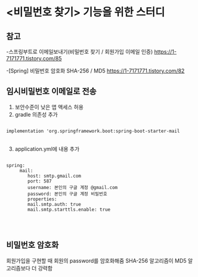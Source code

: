 # <비밀번호 찾기> 기능을 위한 스터디

## 참고
-스프링부트로 이메일보내기(비밀번호 찾기 / 회원가입 이메일 인증)
https://1-7171771.tistory.com/85

-[Spring] 비밀번호 암호화 SHA-256 / MD5
https://1-7171771.tistory.com/82

## 임시비밀번호 이메일로 전송
1. 보안수준이 낮은 앱 액세스 허용
2. gradle 의존성 추가
<pre>
<code>
implementation 'org.springframework.boot:spring-boot-starter-mail
</code>
</pre>
3. application.yml에 내용 추가
<pre>
<code>
spring:
     mail:
    	host: smtp.gmail.com
    	port: 587
   	 	username: 본인의 구글 계정 @gmail.com
    	password: 본인의 구글 계정 비밀번호
    	properties:
      	mail.smtp.auth: true
      	mail.smtp.starttls.enable: true
</pre>
</code>

## 비밀번호 암호화
회원가입을 구현할 때 회원의 password를 암호화해줌
SHA-256 알고리즘이 MD5 알고리즘보다 더 강력함


